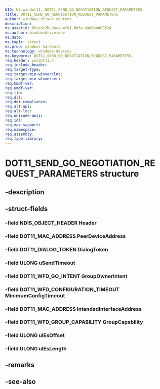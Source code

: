 ```yaml
---
UID: NS.windot11._DOT11_SEND_GO_NEGOTIATION_REQUEST_PARAMETERS
title: DOT11_SEND_GO_NEGOTIATION_REQUEST_PARAMETERS
author: windows-driver-content
description: 
ms.assetid: 05cedc2b-daca-4fd1-bbfa-da6844d08524
ms.author: windowsdriverdev
ms.date: 
ms.topic: struct
ms.prod: windows-hardware
ms.technology: windows-devices
ms.keywords: DOT11_SEND_GO_NEGOTIATION_REQUEST_PARAMETERS, 
req.header: windot11.h
req.include-header:
req.target-type:
req.target-min-winverclnt:
req.target-min-winversvr:
req.kmdf-ver:
req.umdf-ver:
req.lib:
req.dll:
req.ddi-compliance:
req.alt-api:
req.alt-loc:
req.unicode-ansi:
req.idl:
req.max-support:
req.namespace:
req.assembly:
req.type-library:
---
```


# DOT11_SEND_GO_NEGOTIATION_REQUEST_PARAMETERS structure

## -description



## -struct-fields

### -field NDIS_OBJECT_HEADER Header			
 	
### -field DOT11_MAC_ADDRESS PeerDeviceAddress			
 	
### -field DOT11_DIALOG_TOKEN DialogToken			
 	
### -field ULONG uSendTimeout			
 	
### -field DOT11_WFD_GO_INTENT GroupOwnerIntent			
 	
### -field DOT11_WFD_CONFIGURATION_TIMEOUT MinimumConfigTimeout			
 	
### -field DOT11_MAC_ADDRESS IntendedInterfaceAddress			
 	
### -field DOT11_WFD_GROUP_CAPABILITY GroupCapability			
 	
### -field ULONG uIEsOffset			
 	
### -field ULONG uIEsLength			
 	
## -remarks

## -see-also